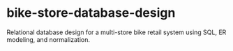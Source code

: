 # bike-store-database-design
Relational database design for a multi-store bike retail system using SQL, ER modeling, and normalization.
